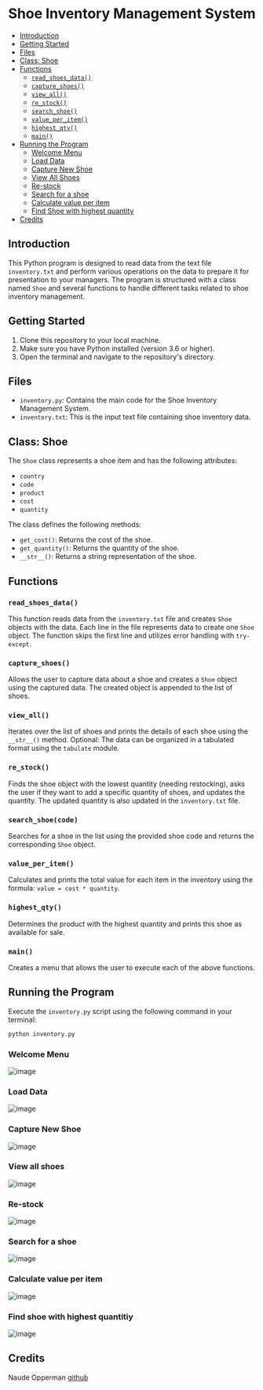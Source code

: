 # Shoe Inventory Management System

- [Introduction](#shoe-inventory-management-system)
- [Getting Started](#getting-started)
- [Files](#files)
- [Class: Shoe](#class-shoe)
- [Functions](#functions)
  - [`read_shoes_data()`](#read_shoes_data)
  - [`capture_shoes()`](#capture_shoes)
  - [`view_all()`](#view_all)
  - [`re_stock()`](#re_stock)
  - [`search_shoe()`](#search_shoe)
  - [`value_per_item()`](#value_per_item)
  - [`highest_qty()`](#highest_qty)
  - [`main()`](#main)
- [Running the Program](#running-the-program)
  - [Welcome Menu](#welcome-menu)
  - [Load Data](#load-data)
  - [Capture New Shoe](#capture-new-shoe)
  - [View All Shoes](#view-all-shoes)
  - [Re-stock](#re-stock)
  - [Search for a shoe](#search-for-a-shoe)
  - [Calculate value per item](#calculate-value-per-item)
  - [Find Shoe with highest quantity](#find-shoe-with-highest-quantitiy)
 - [Credits](#Credits)

## Introduction

This Python program is designed to read data from the text file `inventory.txt` and perform various operations on the data to prepare it for presentation to your managers. The program is structured with a class named `Shoe` and several functions to handle different tasks related to shoe inventory management.

## Getting Started

1. Clone this repository to your local machine.
2. Make sure you have Python installed (version 3.6 or higher).
3. Open the terminal and navigate to the repository's directory.

## Files

- `inventory.py`: Contains the main code for the Shoe Inventory Management System.
- `inventory.txt`: This is the input text file containing shoe inventory data.

## Class: Shoe

The `Shoe` class represents a shoe item and has the following attributes:

- `country`
- `code`
- `product`
- `cost`
- `quantity`

The class defines the following methods:

- `get_cost()`: Returns the cost of the shoe.
- `get_quantity()`: Returns the quantity of the shoe.
- `__str__()`: Returns a string representation of the shoe.

## Functions

### `read_shoes_data()`

This function reads data from the `inventory.txt` file and creates `Shoe` objects with the data. Each line in the file represents data to create one `Shoe` object. The function skips the first line and utilizes error handling with `try-except`.

### `capture_shoes()`

Allows the user to capture data about a shoe and creates a `Shoe` object using the captured data. The created object is appended to the list of shoes.

### `view_all()`

Iterates over the list of shoes and prints the details of each shoe using the `__str__()` method. Optional: The data can be organized in a tabulated format using the `tabulate` module.

### `re_stock()`

Finds the shoe object with the lowest quantity (needing restocking), asks the user if they want to add a specific quantity of shoes, and updates the quantity. The updated quantity is also updated in the `inventory.txt` file.

### `search_shoe(code)`

Searches for a shoe in the list using the provided shoe code and returns the corresponding `Shoe` object.

### `value_per_item()`

Calculates and prints the total value for each item in the inventory using the formula: `value = cost * quantity`.

### `highest_qty()`

Determines the product with the highest quantity and prints this shoe as available for sale.

### `main()`

Creates a menu that allows the user to execute each of the above functions.

## Running the Program

Execute the `inventory.py` script using the following command in your terminal:



```bash
python inventory.py
```

### Welcome Menu
![image](https://github.com/Naude555/terminal_inventory_project/assets/60476722/62cbbc6f-0004-4ea8-844b-fc688415f172)

### Load Data 
![image](https://github.com/Naude555/terminal_inventory_project/assets/60476722/5be77d0b-e1dc-40b3-b83c-503d4608f760)

### Capture New Shoe
![image](https://github.com/Naude555/terminal_inventory_project/assets/60476722/0a26e98b-644c-4e8c-b274-11c7428f6613)

### View all shoes
![image](https://github.com/Naude555/terminal_inventory_project/assets/60476722/135fccde-9b6f-4d7b-9ed6-3468e53b4990)

### Re-stock
![image](https://github.com/Naude555/terminal_inventory_project/assets/60476722/51bec7a6-36ce-4608-bbba-2ff9616b44cc)

### Search for a shoe
![image](https://github.com/Naude555/terminal_inventory_project/assets/60476722/b18d1144-df68-449c-9007-7c936841342f)

### Calculate value per item
![image](https://github.com/Naude555/terminal_inventory_project/assets/60476722/382be491-73d6-4cd7-bdf7-c00137709c81)

### Find shoe with highest quantitiy 
![image](https://github.com/Naude555/terminal_inventory_project/assets/60476722/a7a0ddb6-0789-483a-8f88-cc01630ed338)


## Credits
Naude Opperman [github](https://github.com/Naude555)
